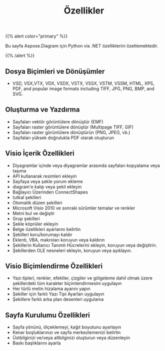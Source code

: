 ﻿---
title: Özellikler
type: docs
weight: 5
url: /tr/python-net/features/
keywords: python, visio, api, feature
description: Python via .NET özellikleri için Aspose.Diagram
---
{{% alert color="primary" %}} 

Bu sayfa Aspose.Diagram için Python via .NET özelliklerini özetlemektedir.

{{% /alert %}} 
## **Dosya Biçimleri ve Dönüşümler**
- VSD, VSX,VTX, VDX, VSDX, VSTX, VSSX, VSTM, VSSM, HTML, XPS, PDF, and popular image formats including TIFF, JPG, PNG, BMP, and SVG.
## **Oluşturma ve Yazdırma**
- Sayfaları vektör görüntülere dönüştür (EMF)
- Sayfaları raster görüntülere dönüştür (Multipage TIFF, GIF)
- Sayfaları raster görüntülere dönüştürün (PNG, JPEG, vb.)
- Sayfaları yüksek doğrulukla PDF olarak oluşturun
## **Visio İçerik Özellikleri**
- Diyagramlar içinde veya diyagramlar arasında sayfaları kopyalama veya taşıma
- API kullanarak resimleri ekleyin
- Sayfaya veya şekle yorum ekleme
- diagram'e kalıp veya şekil ekleyin
- Bağlayıcı Üzerinden ConnectShapes
- tutkal şekilleri
- Otomatik düzen şekilleri
- Microsoft Visio 2010 ve sonraki sürümler temalar ve renkler
- Metni bul ve değiştir
- Grup şekilleri
- Şekle köprüler ekleyin
- Belge özellikleri ayarlarını belirtin
- Şekilleri koru/korumayı kaldır
- Eklenti, VBA, makroları koruyun veya kaldırın
- Şekillerin Kullanıcı Tanımlı Hücrelerini ekleyin, koruyun veya değiştirin.
- Şekillerden OLE nesneleri ekleyin, koruyun veya ayıklayın.

## **Visio Biçimlendirme Özellikleri**
- Yazı tipleri, renkler, efektler, çizgiler ve gölgeleme dahil olmak üzere şekillerdeki tüm karakter biçimlendirmesini uygulayın
- Her türlü metin hizalama ayarını yapın
- Şekiller için farklı Yazı Tipi Ayarları uygulayın
- Şekillere farklı arka plan desenleri uygulama

## **Sayfa Kurulumu Özellikleri**
- Sayfa yönünü, ölçeklemeyi, kağıt boyutunu ayarlayın
- Kenar boşluklarınızı ve sayfa merkezlemenizi belirtin
- Üstbilginizi ve/veya altbilginizi oluşturun veya düzenleyin
- Baskı başlıklarını ayarla
